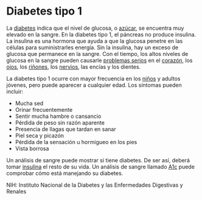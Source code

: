 Diabetes tipo 1
===============


La [diabetes](https://medlineplus.gov/spanish/diabetes.html) indica que el nivel de glucosa, o [azúcar](https://medlineplus.gov/spanish/bloodglucose.html), se encuentra muy elevado en la sangre. En la diabetes tipo 1, el páncreas no produce insulina. La insulina es una hormona que ayuda a que la glucosa penetre en las células para suministrarles energía. Sin la insulina, hay un exceso de glucosa que permanece en la sangre. Con el tiempo, los altos niveles de glucosa en la sangre pueden causarle [problemas serios](https://medlineplus.gov/spanish/diabetescomplications.html) en el [corazón](https://medlineplus.gov/spanish/diabeticheartdisease.html), los [ojos](https://medlineplus.gov/spanish/diabeticeyeproblems.html), los [riñones](https://medlineplus.gov/spanish/diabetickidneyproblems.html), los [nervios](https://medlineplus.gov/spanish/diabeticnerveproblems.html), las encías y los dientes.


La diabetes tipo 1 ocurre con mayor frecuencia en los [niños](https://medlineplus.gov/spanish/diabetesinchildrenandteens.html) y adultos jóvenes, pero puede aparecer a cualquier edad. Los síntomas pueden incluir:


* Mucha sed
* Orinar frecuentemente
* Sentir mucha hambre o cansancio
* Pérdida de peso sin razón aparente
* Presencia de llagas que tardan en sanar
* Piel seca y picazón
* Pérdida de la sensación u hormigueo en los pies
* Vista borrosa


Un análisis de sangre puede mostrar si tiene diabetes. De ser así, deberá tomar [insulina](https://medlineplus.gov/spanish/diabetesmedicines.html) el resto de su vida. Un análisis de sangre llamado [A1c](https://medlineplus.gov/spanish/a1c.html) puede comprobar cómo está manejando su diabetes.


NIH: Instituto Nacional de la Diabetes y las Enfermedades Digestivas y Renales

